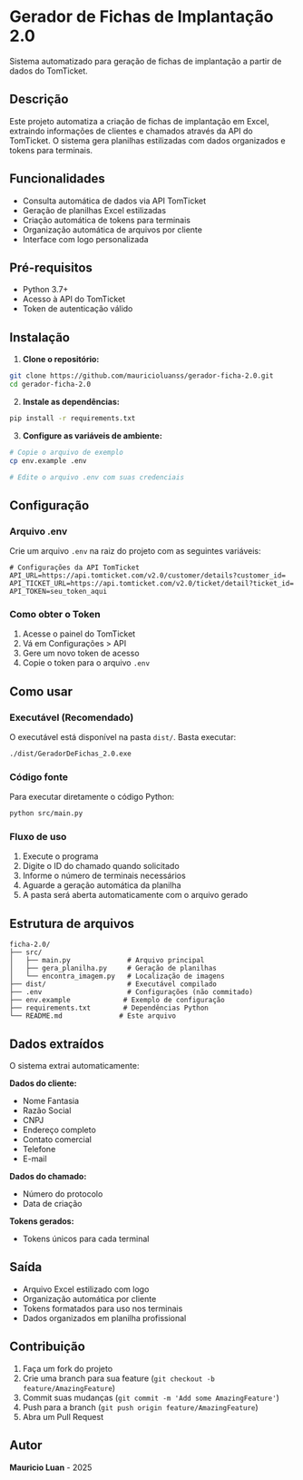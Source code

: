 # Gerador de Fichas de Implantação 2.0

Sistema automatizado para geração de fichas de implantação a partir de dados do TomTicket.

## Descrição

Este projeto automatiza a criação de fichas de implantação em Excel, extraindo informações de clientes e chamados através da API do TomTicket. O sistema gera planilhas estilizadas com dados organizados e tokens para terminais.

## Funcionalidades

- Consulta automática de dados via API TomTicket
- Geração de planilhas Excel estilizadas
- Criação automática de tokens para terminais
- Organização automática de arquivos por cliente
- Interface com logo personalizada

## Pré-requisitos

- Python 3.7+
- Acesso à API do TomTicket
- Token de autenticação válido

## Instalação

1. **Clone o repositório:**
```bash
git clone https://github.com/mauricioluanss/gerador-ficha-2.0.git
cd gerador-ficha-2.0
```

2. **Instale as dependências:**
```bash
pip install -r requirements.txt
```

3. **Configure as variáveis de ambiente:**
```bash
# Copie o arquivo de exemplo
cp env.example .env

# Edite o arquivo .env com suas credenciais
```

## Configuração

### Arquivo .env

Crie um arquivo `.env` na raiz do projeto com as seguintes variáveis:

```env
# Configurações da API TomTicket
API_URL=https://api.tomticket.com/v2.0/customer/details?customer_id=
API_TICKET_URL=https://api.tomticket.com/v2.0/ticket/detail?ticket_id=
API_TOKEN=seu_token_aqui
```

### Como obter o Token

1. Acesse o painel do TomTicket
2. Vá em Configurações > API
3. Gere um novo token de acesso
4. Copie o token para o arquivo `.env`

## Como usar

### Executável (Recomendado)

O executável está disponível na pasta `dist/`. Basta executar:

```bash
./dist/GeradorDeFichas_2.0.exe
```

### Código fonte

Para executar diretamente o código Python:

```bash
python src/main.py
```

### Fluxo de uso

1. Execute o programa
2. Digite o ID do chamado quando solicitado
3. Informe o número de terminais necessários
4. Aguarde a geração automática da planilha
5. A pasta será aberta automaticamente com o arquivo gerado

## Estrutura de arquivos

```
ficha-2.0/
├── src/
│   ├── main.py              # Arquivo principal
│   ├── gera_planilha.py     # Geração de planilhas
│   └── encontra_imagem.py   # Localização de imagens
├── dist/                    # Executável compilado
├── .env                     # Configurações (não commitado)
├── env.example             # Exemplo de configuração
├── requirements.txt        # Dependências Python
└── README.md              # Este arquivo
```


## Dados extraídos

O sistema extrai automaticamente:

**Dados do cliente:**
- Nome Fantasia
- Razão Social
- CNPJ
- Endereço completo
- Contato comercial
- Telefone
- E-mail

**Dados do chamado:**
- Número do protocolo
- Data de criação

**Tokens gerados:**
- Tokens únicos para cada terminal

## Saída

- Arquivo Excel estilizado com logo
- Organização automática por cliente
- Tokens formatados para uso nos terminais
- Dados organizados em planilha profissional

## Contribuição

1. Faça um fork do projeto
2. Crie uma branch para sua feature (`git checkout -b feature/AmazingFeature`)
3. Commit suas mudanças (`git commit -m 'Add some AmazingFeature'`)
4. Push para a branch (`git push origin feature/AmazingFeature`)
5. Abra um Pull Request

## Autor

**Mauricio Luan** - 2025
